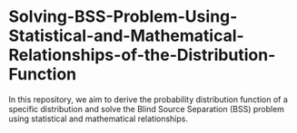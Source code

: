 # Solving-BSS-Problem-Using-Statistical-and-Mathematical-Relationships-of-the-Distribution-Function
In this repository, we aim to derive the probability distribution function of a specific distribution and solve the Blind Source Separation (BSS) problem using statistical and mathematical relationships.
